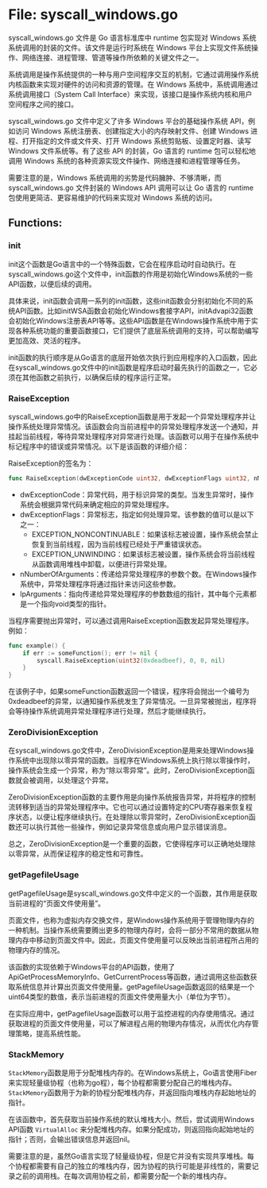 # File: syscall_windows.go

syscall_windows.go 文件是 Go 语言标准库中 runtime 包实现对 Windows 系统系统调用的封装的文件。该文件是运行时系统在 Windows 平台上实现文件系统操作、网络连接、进程管理、管道等操作所依赖的关键文件之一。

系统调用是操作系统提供的一种与用户空间程序交互的机制，它通过调用操作系统内核函数来实现对硬件的访问和资源的管理。在 Windows 系统中，系统调用通过系统调用接口（System Call Interface）来实现，该接口是操作系统内核和用户空间程序之间的接口。

syscall_windows.go 文件中定义了许多 Windows 平台的基础操作系统 API，例如访问 Windows 系统注册表、创建指定大小的内存映射文件、创建 Windows 进程、打开指定的文件或文件夹、打开 Windows 系统剪贴板、设置定时器、读写 Windows 文件系统等。有了这些 API 的封装，Go 语言的 runtime 包可以轻松地调用 Windows 系统的各种资源实现文件操作、网络连接和进程管理等任务。

需要注意的是，Windows 系统调用的劣势是代码臃肿、不够清晰，而 syscall_windows.go 文件封装的 Windows API 调用可以让 Go 语言的 runtime 包使用更简洁、更容易维护的代码来实现对 Windows 系统的访问。

## Functions:

### init

init这个函数是Go语言中的一个特殊函数，它会在程序启动时自动执行。在syscall_windows.go这个文件中，init函数的作用是初始化Windows系统的一些API函数，以便后续的调用。

具体来说，init函数会调用一系列的init函数，这些init函数会分别初始化不同的系统API函数。比如initWSA函数会初始化Windows套接字API，initAdvapi32函数会初始化Windows注册表API等等。这些API函数是在Windows操作系统中用于实现各种系统功能的重要函数接口，它们提供了底层系统调用的支持，可以帮助编写更加高效、灵活的程序。

init函数的执行顺序是从Go语言的底层开始依次执行到应用程序的入口函数，因此在syscall_windows.go文件中的init函数是程序启动时最先执行的函数之一，它必须在其他函数之前执行，以确保后续的程序运行正常。



### RaiseException

syscall_windows.go中的RaiseException函数是用于发起一个异常处理程序并让操作系统处理异常情况。该函数会向当前进程中的异常处理程序发送一个通知，并挂起当前线程，等待异常处理程序对异常进行处理。该函数可以用于在操作系统中标记程序中的错误或异常情况。以下是该函数的详细介绍：

RaiseException的签名为：

```go
func RaiseException(dwExceptionCode uint32, dwExceptionFlags uint32, nNumberOfArguments uint32, lpArguments *uintptr) uint32
```

- dwExceptionCode：异常代码，用于标识异常的类型。当发生异常时，操作系统会根据异常代码来确定相应的异常处理程序。
- dwExceptionFlags：异常标志，指定如何处理异常。该参数的值可以是以下之一：
  - EXCEPTION_NONCONTINUABLE：如果该标志被设置，操作系统会禁止恢复到当前线程，因为当前线程已经处于严重错误状态。
  - EXCEPTION_UNWINDING：如果该标志被设置，操作系统会将当前线程从函数调用堆栈中卸载，以便进行异常处理。
- nNumberOfArguments：传递给异常处理程序的参数个数。在Windows操作系统中，异常处理程序将通过指针来访问这些参数。
- lpArguments：指向传递给异常处理程序的参数数组的指针，其中每个元素都是一个指向void类型的指针。

当程序需要抛出异常时，可以通过调用RaiseException函数发起异常处理程序。例如：

```go
func example() {
    if err := someFunction(); err != nil {
        syscall.RaiseException(uint32(0xdeadbeef), 0, 0, nil)
    }
}
```

在该例子中，如果someFunction函数返回一个错误，程序将会抛出一个编号为0xdeadbeef的异常，以通知操作系统发生了异常情况。一旦异常被抛出，程序将会等待操作系统调用异常处理程序进行处理，然后才能继续执行。



### ZeroDivisionException

在syscall_windows.go文件中，ZeroDivisionException是用来处理Windows操作系统中出现除以零异常的函数。当程序在Windows系统上执行除以零操作时，操作系统会生成一个异常，称为“除以零异常”。此时，ZeroDivisionException函数就会被调用，以处理这个异常。

ZeroDivisionException函数的主要作用是向操作系统报告异常，并将程序的控制流转移到适当的异常处理程序中。它也可以通过设置特定的CPU寄存器来恢复程序状态，以便让程序继续执行。在处理除以零异常时，ZeroDivisionException函数还可以执行其他一些操作，例如记录异常信息或向用户显示错误消息。

总之，ZeroDivisionException是一个重要的函数，它使得程序可以正确地处理除以零异常，从而保证程序的稳定性和可靠性。



### getPagefileUsage

getPagefileUsage是syscall_windows.go文件中定义的一个函数，其作用是获取当前进程的“页面文件使用量”。

页面文件，也称为虚拟内存交换文件，是Windows操作系统用于管理物理内存的一种机制。当操作系统需要腾出更多的物理内存时，会将一部分不常用的数据从物理内存中移动到页面文件中。因此，页面文件使用量可以反映出当前进程所占用的物理内存的情况。

该函数的实现依赖于Windows平台的API函数，使用了ApiGetProcessMemoryInfo、GetCurrentProcess等函数，通过调用这些函数获取系统信息并计算出页面文件使用量。getPagefileUsage函数返回的结果是一个uint64类型的数值，表示当前进程的页面文件使用量大小（单位为字节）。

在实际应用中，getPagefileUsage函数可以用于监控进程的内存使用情况。通过获取进程的页面文件使用量，可以了解进程占用的物理内存情况，从而优化内存管理策略，提高系统性能。



### StackMemory

`StackMemory`函数是用于分配堆栈内存的。在Windows系统上，Go语言使用Fiber来实现轻量级协程（也称为go程），每个协程都需要分配自己的堆栈内存。`StackMemory`函数用于为新的协程分配堆栈内存，并返回指向堆栈内存起始地址的指针。

在该函数中，首先获取当前操作系统的默认堆栈大小。然后，尝试调用Windows API函数 `VirtualAlloc` 来分配堆栈内存。如果分配成功，则返回指向起始地址的指针；否则，会输出错误信息并返回nil。

需要注意的是，虽然Go语言实现了轻量级协程，但是它并没有实现共享堆栈。每个协程都需要有自己的独立的堆栈内存，因为协程的执行可能是非线性的，需要记录之前的调用栈。在每次调用协程之前，都需要分配一个新的堆栈内存。



